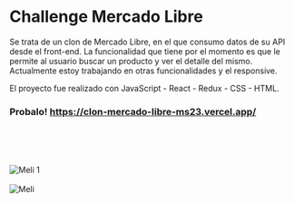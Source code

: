 # Challenge Mercado Libre

Se trata de un clon de Mercado Libre, en el que consumo datos de su API desde el front-end. La funcionalidad que tiene por el momento es que le permite al usuario buscar un producto y ver el detalle del mismo. Actualmente estoy trabajando en otras funcionalidades y el responsive.

El proyecto fue realizado con JavaScript - React - Redux - CSS - HTML.

### Probalo! https://clon-mercado-libre-ms23.vercel.app/
<br></br>
<br></br>
![Meli 1](https://user-images.githubusercontent.com/99290382/210788945-960de16a-9332-40c8-8986-47045c57ca66.png)
<br></br>
![Meli](https://user-images.githubusercontent.com/99290382/210788964-1375fee3-ff98-4f97-a64d-056b138af00a.png)
